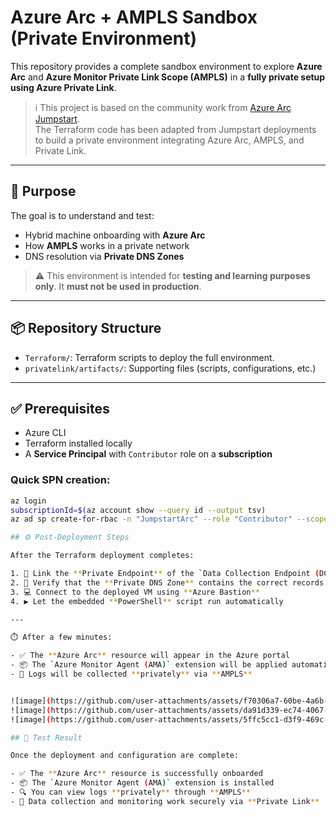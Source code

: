 # Azure Arc + AMPLS Sandbox (Private Environment)

This repository provides a complete sandbox environment to explore **Azure Arc** and **Azure Monitor Private Link Scope (AMPLS)** in a **fully private setup using Azure Private Link**.

> ℹ️ This project is based on the community work from [Azure Arc Jumpstart](https://github.com/microsoft/azure_arc).  
> The Terraform code has been adapted from Jumpstart deployments to build a private environment integrating Azure Arc, AMPLS, and Private Link.

---

## 🎯 Purpose

The goal is to understand and test:

- Hybrid machine onboarding with **Azure Arc**
- How **AMPLS** works in a private network
- DNS resolution via **Private DNS Zones**

> ⚠️ This environment is intended for **testing and learning purposes only**. It **must not be used in production**.

---

## 📦 Repository Structure

- `Terraform/`: Terraform scripts to deploy the full environment.
- `privatelink/artifacts/`: Supporting files (scripts, configurations, etc.)

---

## ✅ Prerequisites

- Azure CLI
- Terraform installed locally
- A **Service Principal** with `Contributor` role on a **subscription**

### Quick SPN creation:

```bash
az login
subscriptionId=$(az account show --query id --output tsv)
az ad sp create-for-rbac -n "JumpstartArc" --role "Contributor" --scopes /subscriptions/$subscriptionId

## ⚙️ Post-Deployment Steps

After the Terraform deployment completes:

1. 🔗 Link the **Private Endpoint** of the `Data Collection Endpoint (DCE)` to your **AMPLS**
2. 🧾 Verify that the **Private DNS Zone** contains the correct records
3. 💻 Connect to the deployed VM using **Azure Bastion**
4. ▶️ Let the embedded **PowerShell** script run automatically

---

⏱️ After a few minutes:

- ✅ The **Azure Arc** resource will appear in the Azure portal  
- 📦 The `Azure Monitor Agent (AMA)` extension will be applied automatically  
- 🔐 Logs will be collected **privately** via **AMPLS**


![image](https://github.com/user-attachments/assets/f70306a7-60be-4a6b-9c7a-5be6deefd72e)
![image](https://github.com/user-attachments/assets/da91d339-ec74-4067-b21a-4dbc14fd4aaf)
![image](https://github.com/user-attachments/assets/5ffc5cc1-d3f9-469c-b596-5b0fd5aeab23)

## 🧪 Test Result

Once the deployment and configuration are complete:

- ✅ The **Azure Arc** resource is successfully onboarded  
- 📦 The `Azure Monitor Agent (AMA)` extension is installed  
- 🔍 You can view logs **privately** through **AMPLS**  
- 🧠 Data collection and monitoring work securely via **Private Link**

